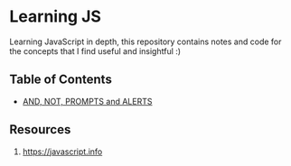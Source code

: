 # Learning JS

Learning JavaScript in depth, this repository contains notes and code for the concepts that I find useful and insightful :)

## Table of Contents
- [AND, NOT, PROMPTS and ALERTS](./and-not/README.md)

## Resources
1. https://javascript.info

